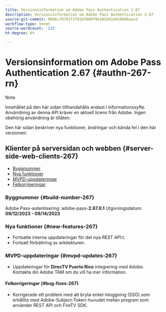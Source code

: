```yaml
---
title: Versionsinformation om Adobe Pass Authentication 2.67
description: Versionsinformation om Adobe Pass Authentication 2.67
source-git-commit: 90d6c78791f2fd1bf80979b105d42e019686aacd
workflow-type: tm+mt
source-wordcount: '125'
ht-degree: 0%

---
```


# Versionsinformation om Adobe Pass Authentication 2.67 {#authn-267-rn}

>[!NOTE]
>
>Innehållet på den här sidan tillhandahålls endast i informationssyfte. Användning av denna API kräver en aktuell licens från Adobe. Ingen obehörig användning är tillåten.

Den här sidan beskriver nya funktioner, ändringar och kända fel i den här versionen:

## Klienter på serversidan och webben {#server-side-web-clients-267}

* [Byggnummer](#build-number-267)
* [Nya funktioner](#new-features-267)
* [MVPD-uppdateringar](#mvpd-updates-267)
* [Felkorrigeringar](#bug-fixes-267)

### Byggnummer {#build-number-267}

Adobe Pass-autentisering: adobe-pass-**2.67.0.1**
Utgivningsdatum: **09/12/2023 - 09/14/2023**

### Nya funktioner {#new-features-267}

* Fortsatte interna uppdateringar för det nya REST API:t.
* Fortsatt förbättring av arkitekturen.

### MVPD-uppdateringar {#mvpd-updates-267}

* Uppdateringar för **DirecTV Puerto Rico** integrering med Adobe. Kontakta din Adobe TAM om du vill ha mer information.

#### Felkorrigeringar {#bug-fixes-267}

* Korrigerade ett problem med att bryta enkel inloggning (SSO) som erhållits med Adobe-Subject-Token-huvudet mellan program som använder REST API och FireTV SDK.
